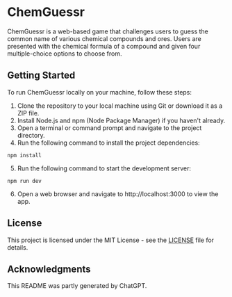 # ChemGuessr

ChemGuessr is a web-based game that challenges users to guess the common name of various chemical compounds and ores. Users are presented with the chemical formula of a compound and given four multiple-choice options to choose from.

## Getting Started

To run ChemGuessr locally on your machine, follow these steps:

1. Clone the repository to your local machine using Git or download it as a ZIP file.
2. Install Node.js and npm (Node Package Manager) if you haven't already.
3. Open a terminal or command prompt and navigate to the project directory.
4. Run the following command to install the project dependencies:

```
npm install
```

5. Run the following command to start the development server:

```
npm run dev
```

6. Open a web browser and navigate to http://localhost:3000 to view the app.

## License

This project is licensed under the MIT License - see the [LICENSE](LICENSE) file for details.

## Acknowledgments

This README was partly generated by ChatGPT.
